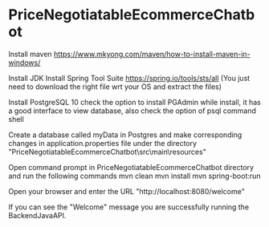 # PriceNegotiatableEcommerceChatbot

Install maven
https://www.mkyong.com/maven/how-to-install-maven-in-windows/

Install JDK
Install Spring Tool Suite
https://spring.io/tools/sts/all
(You just need to download the right file wrt your OS and extract the files)

Install PostgreSQL 10
check the option to install PGAdmin while install, it has a good interface to view database, also check the option of psql command shell

Create a database called myData in Postgres and make corresponding changes in application.properties file under the directory "PriceNegotiatableEcommerceChatbot\src\main\resources"

Open command prompt in PriceNegotiatableEcommerceChatbot directory and run the following commands
	mvn clean
	mvn install
	mvn spring-boot:run

Open your browser and enter the URL "http://localhost:8080/welcome"

If you can see the "Welcome" message you are successfully running the BackendJavaAPI.